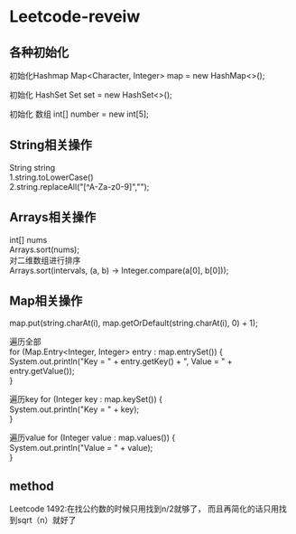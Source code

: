 # Leetcode-reveiw

## 各种初始化
初始化Hashmap
Map<Character, Integer> map = new HashMap<>();

初始化 HashSet
Set<Integer> set = new HashSet<>();

初始化 数组
int[] number = new int[5];

## String相关操作
String string  
1.string.toLowerCase()  
2.string.replaceAll("[^A-Za-z0-9]","");  

## Arrays相关操作
int[] nums  
Arrays.sort(nums);  
对二维数组进行排序  
Arrays.sort(intervals, (a, b) -> Integer.compare(a[0], b[0]));  

## Map相关操作
 map.put(string.charAt(i), map.getOrDefault(string.charAt(i), 0) + 1);  
 
遍历全部  
for (Map.Entry<Integer, Integer> entry : map.entrySet()) {  
  System.out.println("Key = " + entry.getKey() + ", Value = " + entry.getValue());  
}
		
遍历key
for (Integer key : map.keySet()) {  
	System.out.println("Key = " + key);  
}
		
遍历value
for (Integer value : map.values()) {  
			System.out.println("Value = " + value);  
		}

## method
Leetcode 1492:在找公约数的时候只用找到n/2就够了， 而且再简化的话只用找到sqrt（n）就好了

